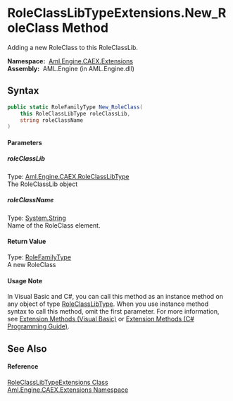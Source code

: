 RoleClassLibTypeExtensions.New_RoleClass Method
===============================================
Adding a new RoleClass to this RoleClassLib.

  **Namespace:**  [Aml.Engine.CAEX.Extensions][1]  
  **Assembly:**  AML.Engine (in AML.Engine.dll)

Syntax
------

```csharp
public static RoleFamilyType New_RoleClass(
	this RoleClassLibType roleClassLib,
	string roleClassName
)
```

#### Parameters

##### *roleClassLib*
Type: [Aml.Engine.CAEX.RoleClassLibType][2]  
The RoleClassLib object

##### *roleClassName*
Type: [System.String][3]  
Name of the RoleClass element.

#### Return Value
Type: [RoleFamilyType][4]  
A new RoleClass
#### Usage Note
In Visual Basic and C#, you can call this method as an instance method on any object of type [RoleClassLibType][2]. When you use instance method syntax to call this method, omit the first parameter. For more information, see [Extension Methods (Visual Basic)][5] or [Extension Methods (C# Programming Guide)][6].

See Also
--------

#### Reference
[RoleClassLibTypeExtensions Class][7]  
[Aml.Engine.CAEX.Extensions Namespace][1]  

[1]: ../README.md
[2]: ../../Aml.Engine.CAEX/RoleClassLibType/README.md
[3]: https://docs.microsoft.com/dotnet/api/system.string
[4]: ../../Aml.Engine.CAEX/RoleFamilyType/README.md
[5]: https://docs.microsoft.com/dotnet/visual-basic/programming-guide/language-features/procedures/extension-methods
[6]: https://docs.microsoft.com/dotnet/csharp/programming-guide/classes-and-structs/extension-methods
[7]: README.md
[8]: https://www.automationml.org
[9]: ../../icons/logoShade.png
